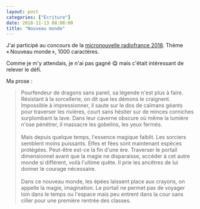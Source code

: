 ```yaml
---
layout: post
categories: ["Écriture"]
date: 2018-11-13 08:08:00
title: "Nouveau monde"
---
```


J'ai participé au concours de la
[micronouvelle radiofrance 2018](https://www.radiofrance.fr/espace-pro/evenements/concours-de-la-micronouvelle/laureats-du-concours-radio-france-de-la).
Thème « Nouveau monde », 1000 caractères.

Comme je m'y attendais, je n'ai pas gagné 😋 mais c'était intéressant de
relever le défi.

Ma prose :

> Pourfendeur de dragons sans pareil, sa légende n'est plus à faire.
> Résistant à la sorcellerie, on dit que les démons le craignent.
> Impossible à impressionner, il saute sur le dos de caïmans géants pour
> traverser les rivières, court sans hésiter sur de minces corniches
> surplombant la lave. Dans leur caverne obscure où même la lumière
> n'ose pénétrer, il massacre les gobelins, les yeux fermés.\
> \
> Mais depuis quelque temps, l'essence magique faiblit. Les sorciers
> semblent moins puissants. Elfes et fées sont maintenant espèces
> protégées. Peut-être est-ce la fin d'une ère. Traverser le portail
> dimensionnel avant que la magie ne disparaisse, accéder à cet autre
> monde si différent, voilà l'ultime quête. Il prie les ancêtres de lui
> donner le courage nécessaire.\
> \
> Dans ce nouveau monde, les épées laissent place aux crayons, on
> appelle la magie, imagination. Le portail ne permet pas de voyager
> loin dans le temps ou l'espace mais peu entrent dans la cour sans
> ciller pour une première rentrée des classes.


